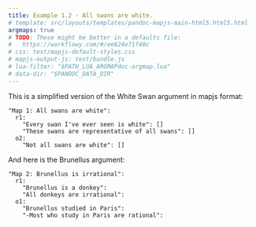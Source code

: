 ```yaml
---
title: Example 1.2 - All swans are white.
# template: src/layouts/templates/pandoc-mapjs-main-html5.html5.html
argmaps: true
# TODO: These might be better in a defaults file:
#   https://workflowy.com/#/ee624e71f40c
# css: test/mapjs-default-styles.css
# mapjs-output-js: test/bundle.js
# lua-filter: "$PATH_LUA_ARGMAPdoc-argmap.lua"
# data-dir: "$PANDOC_DATA_DIR"
---
```


This is a simplified version of the White Swan argument in mapjs format:

```{#argmap1 .argmap .yaml name="Example 1: All swans are white" to="js"}
"Map 1: All swans are white":
  r1:
    "Every swan I've ever seen is white": []
    "These swans are representative of all swans": []
  o2:
    "Not all swans are white": []
```

And here is the Brunellus argument:

```{#argmap2 .argmap .yaml name="An argument about a donkey" to="js"}
"Map 2: Brunellus is irrational":
  r1:
    "Brunellus is a donkey":
    "All donkeys are irrational":
  o1:
    "Brunellus studied in Paris":
    "-Most who study in Paris are rational":
```

